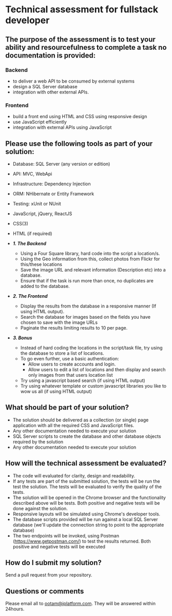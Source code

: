 # Technical assessment for fullstack developer

## The purpose of the assessment is to test your ability and resourcefulness to complete a task no documentation is provided:

### Backend
* to deliver a web API to be consumed by external systems
* design a SQL Server database
* integration with other external APIs.

### Frontend
* build a front end using HTML and CSS using responsive design
* use JavaScript efficiently
* integration with external APIs using JavaScript

## Please use the following tools as part of your solution:
* Database: SQL Server (any version or edition)
* API: MVC, WebApi
* Infrastructure: Dependency Injection
* ORM: NHibernate or Entity Framework
* Testing: xUnit or NUnit
* JavaScript, jQuery, ReactJS
* CSS(3)
* HTML (if required)

* ***1. The Backend***
  * Using a Four Square library, hard code into the script a location/s.
  * Using the Geo information from this, collect photos from Flickr for this/these locations
  * Save the image URL and relevant information (Description etc) into a database.
  * Ensure that if the task is run more than once, no duplicates are added to the database.
  
* ***2. The Frontend***
  * Display the results from the database in a responsive manner (If using HTML output).
  * Search the database for images based on the fields you have chosen to save with the image URLs
  * Paginate the results limiting results to 10 per page.
  
* ***3. Bonus***
  * Instead of hard coding the locations in the script/task file, try using the database to store a list of locations.
  * To go even further, use a basic authentication:
    * Allow users to create accounts and login.
    * Allow users to edit a list of locations and then display and search only images from that users location list
  * Try using a javascript based search (if using HTML output)
  * Try using whatever template or custom javascript libraries you like to wow us all (if using HTML output)

## What should be part of your solution?
* The solution should be delivered as a collection (or single) page application with all the required CSS and JavaScript files.
* Any other documentation needed to execute your solution
* SQL Server scripts to create the database and other database objects required by the solution
* Any other documentation needed to execute your solution

## How will the technical assessment be evaluated?
* The code will evaluated for clarity, design and readability.
* If any tests are part of the submitted solution, the tests will be run the test the solution. The tests will be evaluated to verify the quality of the tests.
* The solution will be opened in the Chrome browser and the functionality described above will be tests. Both positive and negative tests will be done against the solution.
* Responsive layouts will be simulated using Chrome's developer tools.
* The database scripts provided will be run against a local SQL Server database (we'll update the connection string to point to the appropriate database)
* The two endpoints will be invoked, using Postman (https://www.getpostman.com/) to test the results returned. Both positive and negative tests will be executed

## How do I submit my solution?
Send a pull request from your repository.

## Questions or comments
Please email all to ootam@iplatform.com. They will be answered within 24hours.